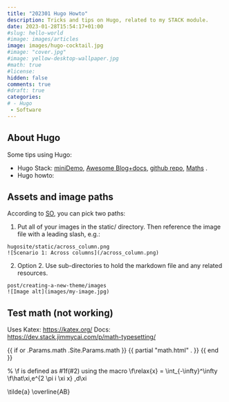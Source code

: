 ```yaml
---
title: "202301 Hugo Howto"
description: Tricks and tips on Hugo, related to my STACK module.
date: 2023-01-28T15:54:17+01:00
#slug: hello-world
#image: images/articles
image: images/hugo-cocktail.jpg
#image: "cover.jpg"
#image: yellow-desktop-wallpaper.jpg
#math: true
#license:
hidden: false
comments: true
#draft: true
categories:
# - Hugo
 - Software
---
```


## About Hugo

Some tips using Hugo:

* Hugo Stack: [miniDemo](https://demo.stack.jimmycai.com/), [Awesome Blog+docs](https://stack.jimmycai.com/),
  [github repo](https://github.com/CaiJimmy/hugo-theme-stack), [Maths](https://dev.stack.jimmycai.com/p/math-typesetting/) .
* Hugo howto:

## Assets and image paths


According to [SO](https://stackoverflow.com/questions/71501256/how-to-insert-an-image-in-my-post-on-hugo),
you can pick two paths:

1. Put all of your images in the static/ directory. Then reference the image file with a leading slash, e.g.:

```
hugosite/static/across_column.png
![Scenario 1: Across columns](/across_column.png)
```

2. Option 2. Use sub-directories to hold the markdown file and any related resources.

```
post/creating-a-new-theme/images
![Image alt](images/my-image.jpg)
```

## Test math (not working)

Uses Katex: https://katex.org/
Docs: https://dev.stack.jimmycai.com/p/math-typesetting/

{{ if or .Params.math .Site.Params.math }}
{{ partial "math.html" . }}
{{ end }}

% \f is defined as #1f(#2) using the macro
\f\relax{x} = \int_{-\infty}^\infty
    \f\hat\xi\,e^{2 \pi i \xi x}
    \,d\xi

\tilde{a}
\overline{AB}
